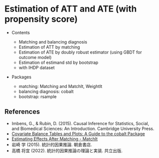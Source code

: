 # Estimation of ATT and ATE (with propensity score)

- Contents

  - Matching and balancing diagnosis
  - Estimation of ATT by matching
  - Estimation of ATE by doubly robust estimator (using GBDT for outcome model)
  - Estimation of estimand std by bootstrap
  - with IHDP dataset

- Packages
  - matching: Matching and MatchIt, WeightIt
  - balancing diagnosis: cobalt
  - bootstrap: rsample

## References

- Imbens, G., & Rubin, D. (2015). Causal Inference for Statistics, Social, and Biomedical Sciences: An Introduction. Cambridge University Press.
- [Covariate Balance Tables and Plots: A Guide to the cobalt Package](https://cran.r-project.org/web/packages/cobalt/vignettes/cobalt.html#comparing-balancing-methods)
- [Estimating Effects After Matching - MatchIt](https://kosukeimai.github.io/MatchIt/articles/estimating-effects.html)
- 岩崎 学 (2015). 統計的因果推論. 朝倉書店.
- 高橋 将宜 (2022). 統計的因果推論の理論と実装. 共立出版.
